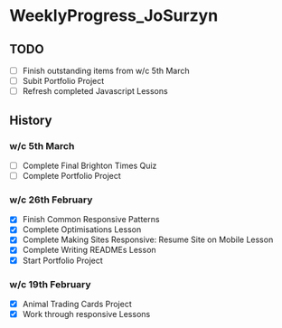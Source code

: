 # WeeklyProgress_JoSurzyn

## TODO
- [ ] Finish outstanding items from w/c 5th March
- [ ] Subit Portfolio Project
- [ ] Refresh completed Javascript Lessons

## History
### w/c 5th March
- [ ] Complete Final Brighton Times Quiz
- [ ] Complete Portfolio Project

### w/c 26th February
- [x] Finish Common Responsive Patterns
- [x] Complete Optimisations Lesson
- [x] Complete Making Sites Responsive: Resume Site on Mobile Lesson
- [x] Complete Writing READMEs Lesson
- [x] Start Portfolio Project

### w/c 19th February
- [x] Animal Trading Cards Project
- [x] Work through responsive Lessons
